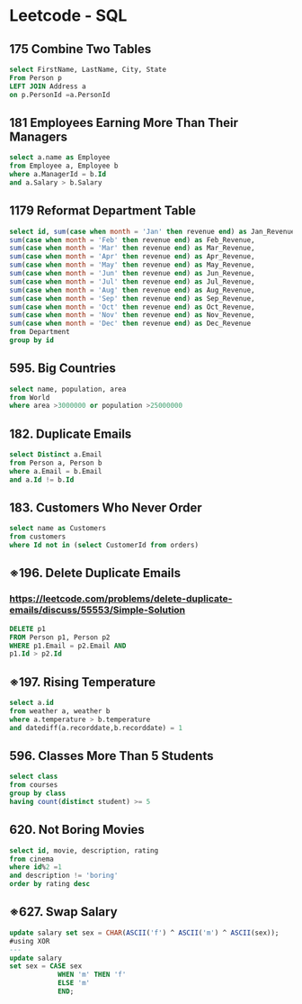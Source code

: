 # Leetcode - SQL

## 175 Combine Two Tables
```sql
select FirstName, LastName, City, State
From Person p
LEFT JOIN Address a
on p.PersonId =a.PersonId
```

## 181 Employees Earning More Than Their Managers
```sql
select a.name as Employee
from Employee a, Employee b 
where a.ManagerId = b.Id
and a.Salary > b.Salary
```
## 1179 Reformat Department Table
```sql
select id, sum(case when month = 'Jan' then revenue end) as Jan_Revenue,
sum(case when month = 'Feb' then revenue end) as Feb_Revenue,
sum(case when month = 'Mar' then revenue end) as Mar_Revenue,
sum(case when month = 'Apr' then revenue end) as Apr_Revenue,
sum(case when month = 'May' then revenue end) as May_Revenue,
sum(case when month = 'Jun' then revenue end) as Jun_Revenue,
sum(case when month = 'Jul' then revenue end) as Jul_Revenue,
sum(case when month = 'Aug' then revenue end) as Aug_Revenue,
sum(case when month = 'Sep' then revenue end) as Sep_Revenue,
sum(case when month = 'Oct' then revenue end) as Oct_Revenue,
sum(case when month = 'Nov' then revenue end) as Nov_Revenue,
sum(case when month = 'Dec' then revenue end) as Dec_Revenue
from Department
group by id
```
## 595. Big Countries
```sql
select name, population, area
from World
where area >3000000 or population >25000000
```

## 182. Duplicate Emails
```sql
select Distinct a.Email
from Person a, Person b
where a.Email = b.Email
and a.Id != b.Id
```

## 183. Customers Who Never Order
```sql
select name as Customers
from customers
where Id not in (select CustomerId from orders)
```

## ※196. Delete Duplicate Emails
### https://leetcode.com/problems/delete-duplicate-emails/discuss/55553/Simple-Solution
```sql
DELETE p1
FROM Person p1, Person p2
WHERE p1.Email = p2.Email AND
p1.Id > p2.Id
```
## ※197. Rising Temperature
```sql
select a.id
from weather a, weather b
where a.temperature > b.temperature
and datediff(a.recorddate,b.recorddate) = 1
```

## 596. Classes More Than 5 Students
```sql
select class
from courses
group by class
having count(distinct student) >= 5
```

## 620. Not Boring Movies
```sql
select id, movie, description, rating
from cinema
where id%2 =1
and description != 'boring'
order by rating desc
```

## ※627. Swap Salary
```sql
update salary set sex = CHAR(ASCII('f') ^ ASCII('m') ^ ASCII(sex));
#using XOR
---
update salary
set sex = CASE sex
            WHEN 'm' THEN 'f'
            ELSE 'm'
            END;
```
